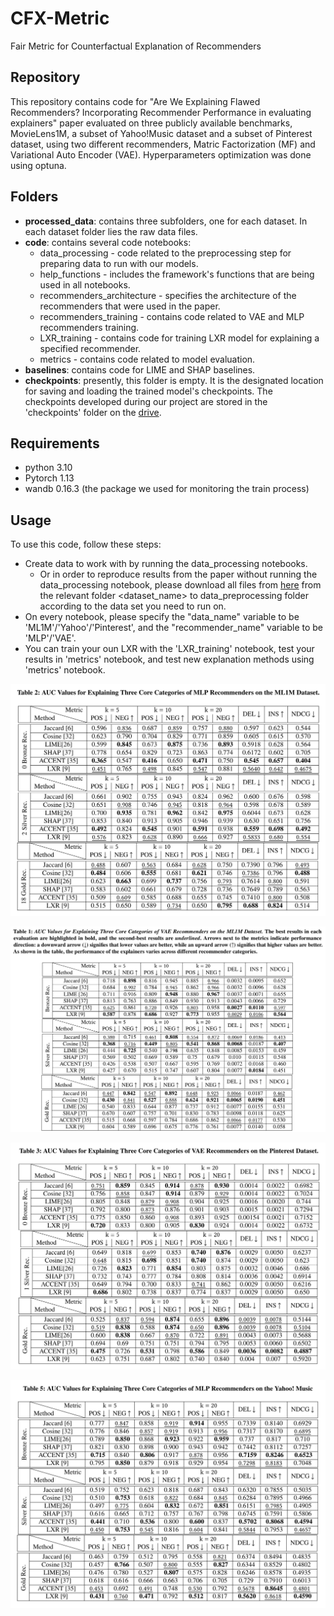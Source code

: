 # CFX-Metric
Fair Metric for Counterfactual Explanation of Recommenders


## Repository

This repository contains code for "Are We Explaining Flawed Recommenders? Incorporating Recommender Performance in evaluating explainers" paper evaluated on three publicly available benchmarks, MovieLens1M, a subset of Yahoo!Music dataset and a subset of Pinterest dataset, using two different recommenders, Matric Factorization (MF) and Variational Auto Encoder (VAE). Hyperparameters optimization was done using optuna.

## Folders

* **processed_data**: contains three subfolders, one for each dataset. In each dataset folder lies the raw data files.
* **code**: contains several code notebooks:
  - data_processing - code related to the preprocessing step for preparing data to run with our models.
  - help_functions - includes the framework's functions that are being used in all notebooks.
  - recommenders_architecture - specifies the architecture of the recommenders that were used in the paper.
  - recommenders_training - contains code related to VAE and MLP recommenders training.
  - LXR_training - contains code for training LXR model for explaining a specified recommender.
  - metrics - contains code related to model evaluation.
* **baselines**: contains code for LIME and SHAP baselines.
* **checkpoints**: presently, this folder is empty. It is the designated location for saving and loading the trained model's checkpoints. The checkpoints developed during our project are stored in the 'checkpoints' folder on the [drive](https://drive.google.com/drive/u/3/folders/1nD0_5asi4B9dyUN_JYoYT5QJPYeAMWCD).
  
## Requirements

* python 3.10
* Pytorch 1.13
* wandb 0.16.3 (the package we used for monitoring the train process)

## Usage

To use this code, follow these steps:
+ Create data to work with by running the data_processing notebooks.
  - Or in order to reproduce results from the paper without running the data_processing notebook, please download all files from [here](https://drive.google.com/drive/folders/1nD0_5asi4B9dyUN_JYoYT5QJPYeAMWCD?usp=sharing) from the relevant folder <dataset_name> to data_preprocessing folder according to the data set you need to run on. 
+ On every notebook, please specify the "data_name" variable to be 'ML1M'/'Yahoo'/'Pinterest', and the "recommender_name" variable to be 'MLP'/'VAE'.
+ You can train your oun LXR with the 'LXR_training' notebook, test your results in 'metrics' notebook, and test new explanation methods using 'metrics' notebook. 


![MLP_ML1M_table](https://github.com/dbis-uibk/CFX-Metric/blob/main/Experiments%20Result/img/MLP%20ML-1M.png)


![MLP_ML1M_table](https://github.com/dbis-uibk/CFX-Metric/blob/main/Experiments%20Result/img/VAE%20ML1M.png)


![MLP_ML1M_table](https://github.com/dbis-uibk/CFX-Metric/blob/main/Experiments%20Result/img/VAE%20Pinterest.png)


![MLP_ML1M_table](https://github.com/dbis-uibk/CFX-Metric/blob/main/Experiments%20Result/img/Yahoo%20MLP.png)
